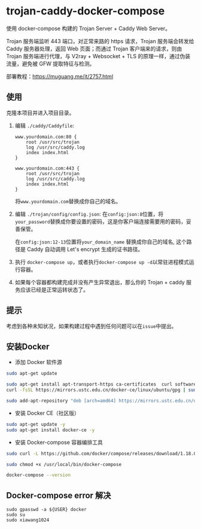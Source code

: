 # trojan-caddy-docker-compose

使用 docker-compose 构建的 Trojan Server + Caddy Web Server。

Trojan 服务端监听 443 端口，对正常来路的 https 请求，Trojan 服务端会转发给 Caddy 服务器处理，返回 Web 页面；而通过 Trojan 客户端来的请求，则由 Trojan 服务端进行代理，与 V2ray + Websocket + TLS 的原理一样，通过伪装流量，避免被 GFW 提取特征与检测。

部署教程：https://muguang.me/it/2757.html

## 使用

克隆本项目并进入项目目录。

1. 编辑 `./caddy/Caddyfile`:
    ```
    www.yourdomain.com:80 {
        root /usr/src/trojan
        log /usr/src/caddy.log
        index index.html
    }

    www.yourdomain.com:443 {
        root /usr/src/trojan
        log /usr/src/caddy.log
        index index.html
    }
    ```
   将`www.yourdomain.com`替换成你自己的域名。

2. 编辑 `./trojan/config/config.json`:
   在`config:json:8`位置，将`your_password`替换成你要设置的密码，这是你客户端连接需要用的密码，妥善保管。

   在`config:json:12-13`位置将`your_domain_name` 替换成你自己的域名, 这个路径是 Caddy 自动调用 Let's encrypt 生成的证书路径。

3. 执行  `docker-compose up`，或者执行`docker-compose up -d`以常驻进程模式运行容器。

4. 如果每个容器都构建完成并没有产生异常退出，那么你的 Trojan + caddy 服务应该已经是正常运转状态了。


## 提示

考虑到各种未知状况，如果构建过程中遇到任何问题可以在`issue`中提出。


## 安装Docker

* 添加 Docker 软件源

```bash 
sudo apt-get update
```
```bash
sudo apt-get install apt-transport-https ca-certificates  curl software-properties-common
curl -fsSL https://mirrors.ustc.edu.cn/docker-ce/linux/ubuntu/gpg | sudo apt-key add -
```
```bash
sudo add-apt-repository "deb [arch=amd64] https://mirrors.ustc.edu.cn/docker-ce/linux/ubuntu $(lsb_release -cs) stable"
```

* 安装 Docker CE（社区版）
```bash
sudo apt-get update -y
sudo apt-get install docker-ce -y
```

* 安装 Docker-compose 容器编排工具
```bash
sudo curl -L https://github.com/docker/compose/releases/download/1.18.0/docker-compose-`uname -s`-`uname -m` -o /usr/local/bin/docker-compose
```
```bash
sudo chmod +x /usr/local/bin/docker-compose
```
```bash
docker-compose --version
```


## Docker-compose error 解决

```
sudo gpasswd -a ${USER} docker
sudo su
sudo xiawang1024

```
